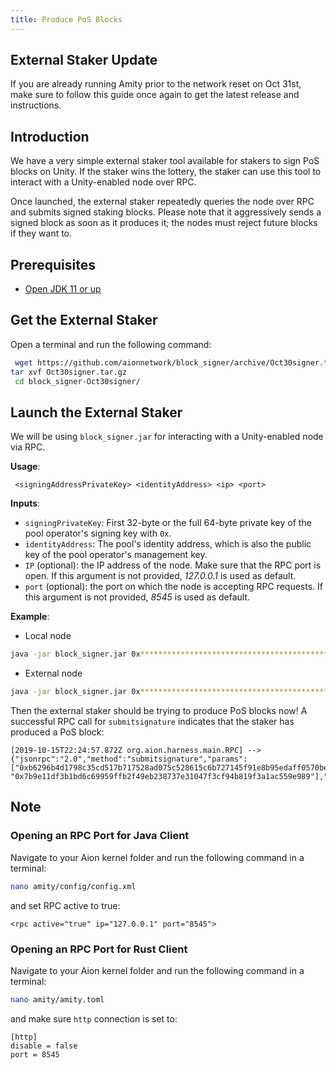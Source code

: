 ```yaml
---
title: Produce PoS Blocks
---
```


## External Staker Update

If you are already running Amity prior to the network reset on Oct 31st, make sure to follow this guide once again to get the latest release and instructions.

## Introduction

We have a very simple external staker tool available for stakers to sign PoS blocks on Unity. If the staker wins the lottery, the staker can use this tool to interact with a Unity-enabled node over RPC.

Once launched, the external staker repeatedly queries the node over RPC and submits signed staking blocks. Please note that it aggressively sends a signed block as soon as it produces it; the nodes must reject future blocks if they want to.

## Prerequisites

- [Open JDK 11 or up](https://download.java.net/java/GA/jdk11/13/GPL/openjdk-11.0.1_linux-x64_bin.tar.gz)

## Get the External Staker

Open a terminal and run the following command:

```bash
 wget https://github.com/aionnetwork/block_signer/archive/Oct30signer.tar.gz
tar xvf Oct30signer.tar.gz
 cd block_signer-Oct30signer/

```

## Launch the External Staker

We will be using `block_signer.jar`  for interacting with a Unity-enabled node via RPC.

**Usage**:

```text
 <signingAddressPrivateKey> <identityAddress> <ip> <port>
```

**Inputs**:

- `signingPrivateKey`: First 32-byte or the full 64-byte private key of the pool operator's signing key with `0x`.
- `identityAddress`: The pool's identity address, which is also the public key of the pool operator's management key.
- `IP` (optional): the IP address of the node. Make sure that the RPC port is open. If this argument is not provided, *127.0.0.1* is used as default.
- `port` (optional): the port on which the node is accepting RPC requests. If this argument is not provided, *8545* is used as default.

**Example**:

- Local node
  
```bash
java -jar block_signer.jar 0x******************************************************************* 0xa0df2de13945675e009445e8bc6f3ec2f0a54262a6dc78c76c1a58e333322b64
```

- External node

```bash
java -jar block_signer.jar 0x******************************************************************* 0xa0df2de13945675e009445e8bc6f3ec2f0a54262a6dc78c76c1a58e333322b64 32.101.5.8 8545
```

Then the external staker should be trying to produce PoS blocks now! A successful RPC call for `submitsignature` indicates that the staker has produced a PoS block:

```text
[2019-10-15T22:24:57.872Z org.aion.harness.main.RPC] -->{"jsonrpc":"2.0","method":"submitsignature","params":["0xb6296b4d1798c35cd517b717528ad075c528615c6b727145f91e8b95edaff0570be0b8d86d06740abb4ad71b6e0e966d62c29b2ceeb2f61fadae07091e205809", "0x7b9e11df3b1bd6c69959ffb2f49eb238737e31047f3cf94b819f3a1ac559e989"],"id":1}
```

## Note

### Opening an RPC Port for Java Client

Navigate to your Aion kernel folder and run the following command in a terminal:

```bash
nano amity/config/config.xml
```

and set RPC active to true:

```text
<rpc active="true" ip="127.0.0.1" port="8545">
```

### Opening an RPC Port for Rust Client

Navigate to your Aion kernel folder and run the following command in a terminal:

```bash
nano amity/amity.toml
```

and make sure `http` connection is set to:

```text
[http]
disable = false
port = 8545
```
